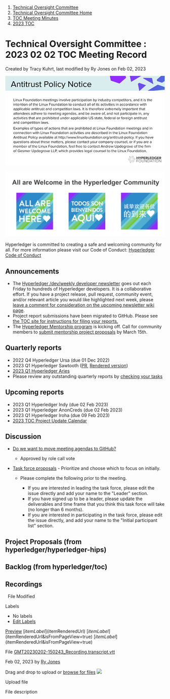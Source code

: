 1. [Technical Oversight Committee](index.html)
2. [Technical Oversight Committee Home](Technical-Oversight-Committee-Home_21430274.html)
3. [TOC Meeting Minutes](TOC-Meeting-Minutes_21445470.html)
4. [2023 TOC](2023-TOC_21445786.html)

# Technical Oversight Committee : 2023 02 02 TOC Meeting Record

Created by Tracy Kuhrt, last modified by Ry Jones on Feb 02, 2023

![](attachments/21430274/21456795.png?height=250) ![](attachments/21431877/21448549.png?height=250)

Hyperledger is committed to creating a safe and welcoming community for all. For more information please visit our Code of Conduct: [Hyperledger Code of Conduct](https://lf-hyperledger.atlassian.net/wiki/spaces/HYP/pages/19595281/Hyperledger+Code+of+Conduct)

## Announcements

- The [Hyperledger /dev/weekly developer newsletter](https://lf-hyperledger.atlassian.net/wiki/pages/viewpage.action?pageId=17170445) goes out each Friday to hundreds of Hyperledger developers. It is a collaborative effort. If you have a project release, pull request, community event, and/or relevant article you would like highlighted next week, please [leave a comment for consideration on the upcoming newsletter wiki page](https://lf-hyperledger.atlassian.net/wiki/display/DR/2021).
- Project report submissions have been migrated to GitHub. Please see [the TOC site for instructions for filing your reports.](https://toc.hyperledger.org/project-reports/#instructions-for-filing)
- The [Hyperledger Mentorship program](https://lf-hyperledger.atlassian.net/wiki/display/INTERN/Hyperledger+Mentorship+Program) is kicking off. Call for community members to [submit mentorship project proposals](https://lf-hyperledger.atlassian.net/wiki/display/INTERN/Mentorship+Projects) by March 15th.

## Quarterly reports

- 2022 Q4 Hyperledger Ursa (due 01 Dec 2022)
- 2023 Q1 Hyperledger Sawtooth ([PR](https://github.com/hyperledger/toc/pull/57), [Rendered version](https://github.com/hyperledger/toc/blob/428e074be833ea766444948beaf6922add45b7e1/project-reports/2023/2023-Q1-Hyperledger-Sawtooth.md))
- [2023 Q1 Hyperledger Aries](https://lf-hyperledger.atlassian.net/wiki/display/TSC/2023+Q1+Hyperledger+Aries)
- Please review any outstanding quarterly reports by [checking your tasks](https://wiki.hyperledger.org/plugins/inlinetasks/mytasks.action)

## Upcoming reports

- 2023 Q1 Hyperledger Indy (due 02 Feb 2023)
- 2023 Q1 Hyperledger AnonCreds (due 02 Feb 2023)
- 2023 Q1 Hyperledger Iroha (due 09 Feb 2023)
- [2023 TOC Project Update Calendar](https://lf-hyperledger.atlassian.net/wiki/display/TSC/2023+TOC+Project+Update+Calendar)

## Discussion

- [Do we want to move meeting agendas to GitHub?](https://github.com/hyperledger/toc/issues/56)
  
  - Approved by role call vote
- [Task force proposals](https://github.com/hyperledger/toc/labels/task-force-proposal "https://github.com/hyperledger/toc/labels/task-force-proposal") - Prioritize and choose which to focus on initially.
  
  - Please complete the following prior to the meeting. 
    
    - If you are interested in leading the task force, please edit the issue directly and add your name to the "Leader" section.
    - If you have signed up to be a leader, please update the deliverables and time frame that you think this task force will take (no longer than 6 months).
    - If you are interested in participating in the task force, please edit the issue directly, and add your name to the "Initial participant list" section.

## Project Proposals (from hyperledger/hyperledger-hips)

## Backlog (from hyperledger/toc)

## Recordings

  File Modified

Labels

- No labels
- [Edit Labels](# "Edit Labels")

[Preview]() [$itemLabel]($itemRenderedUrl) [$itemLabel]($itemRenderedUrl&isFromPageView=true) [$itemLabel]($itemRenderedUrl&isFromPageView=true)

File [GMT20230202-150243\_Recording.transcript.vtt](attachments/21445967/21457283.vtt "Download")

Feb 02, 2023 by [Ry Jones](/wiki/people/557058:078cecfc-fb17-4d9a-8759-b5b74efa6850)

Drag and drop to upload or [browse for files]() ![](images/icons/wait.gif)

Upload file

File description
